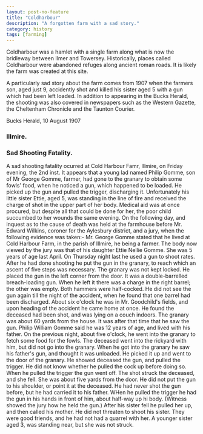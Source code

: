 ```yaml
---
layout: post-no-feature
title: "Coldharbour"
description: "A forgotten farm with a sad story."
category: history
tags: [farming]
---
```


Coldharbour was a hamlet with a single farm along what is now the bridleway between Ilmer and Towersey. Historically, places called Coldharbour were abandoned refuges along ancient roman roads. It is likely the farm was created at this site.

A particularly sad story about the farm comes from 1907 when the farmers son, aged just 9, accidently shot and killed his sister aged 5 with a gun which had been left loaded. In addition to appearing in the Bucks Herald, the shooting was also covered in newspapers such as the Western Gazette, the Cheltenham Chronicle and the Taunton Courier.

Bucks Herald, 10 August 1907

### Illmire.
### Sad Shooting Fatality.

A sad shooting fatality ocurred at Cold Harbour Famr, Illmire, on Friday evening, the 2nd inst. It appears that a young lad named Philip Gomme, son of Mr George Gomme, farmer, had gone to the granary to obtain some fowls' food, when he noticed a gun, which happened to be loaded. He picked up the gun and pulled the trigger, discharging it. Unfortunately his little sister Ettie, aged 5, was standing in the line of fire and received the charge of shot in the upper part of her body. Medical aid was at once procured, but despite all that could be done for her, the poor child succumbed to her wounds the same evening.
On the following day, and inquest as to the cause of death was held at the farmhouse before Mr. Edward Wilkins, coroner for the Aylesbury district, and a jury, when the following evidence was taken:-
Mr. George Gomme stated that he lived at Cold Harbour Farm, in the parish of Illmire, he being a farmer. The body now viewed by the jury was that of his daughter Ettie Nellie Gomme. She was 5 years of age last April. On Thursday night last he used a gun to shoot rates. After he had done shooting he put the gun in the granary, to reach which an ascent of five steps was necessary. The granary was not kept locked. He placed the gun in the left corner from the door. It was a double-barrelled breach-loading gun. When he left it there was a charge in the right barrel; the other was empty. Both hammers were half-cocked. He did not see the gun again till the night of the accident, when he found that one barrel had been discharged. About six o'clock he was in Mr. Goodchild's fields, and upon heading of the accident he came home at once. He found the deceased had been shot, and was lying on a couch indoors. The granary was about 60 yards from the house. It was after that time that he saw the gun.
Philip William Gomme said he was 12 years of age, and lived with his father. On the previous night, about five o'clock, he went into the granary to fetch some food for the fowls. The deceased went into the rickyard with him, but did not go into the granary. When he got into the granary he saw his father's gun, and thought it was unloaded. He picked it up and went to the door of the granary. He showed deceased the gun, and pulled the trigger. He did not know whether he pulled the cock up before doing so. When he pulled the trigger the gun went off. The shot struck the deceased, and she fell. She was about five yards from the door.  He did not put the gun to his shoulder, or point it at the deceased. He had never shot the gun before, but he had carried it to his father. WHen he pulled the trigger he had the gun in his hands in front of him, about half-way up hi body. (Witness showed the jury how he held the gun.) After his sister fell he pulled her up, and then called his mother. He did not threaten to shoot his sister. They were good friends, and he had not had a quarrel with her. A younger sister aged 3, was standing near, but she was not struck.
